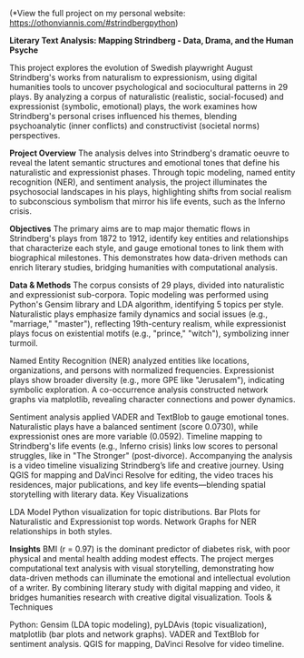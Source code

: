 (*View the full project on my personal website: https://othonviannis.com/#strindbergpython)

**Literary Text Analysis: Mapping Strindberg - Data, Drama, and the Human Psyche**

This project explores the evolution of Swedish playwright August Strindberg's works from naturalism to expressionism, using digital humanities tools to uncover psychological 
and sociocultural patterns in 29 plays. By analyzing a corpus of naturalistic (realistic, social-focused) and expressionist (symbolic, emotional) plays, 
the work examines how Strindberg's personal crises influenced his themes, blending psychoanalytic (inner conflicts) and constructivist (societal norms) perspectives.

**Project Overview**
The analysis delves into Strindberg's dramatic oeuvre to reveal the latent semantic structures and emotional tones that define his naturalistic and expressionist phases. 
Through topic modeling, named entity recognition (NER), and sentiment analysis, the project illuminates the psychosocial landscapes in his plays, highlighting shifts from social realism 
to subconscious symbolism that mirror his life events, such as the Inferno crisis.

**Objectives**
The primary aims are to map major thematic flows in Strindberg's plays from 1872 to 1912, identify key entities and relationships that characterize each style, 
and gauge emotional tones to link them with biographical milestones. This demonstrates how data-driven methods can enrich literary studies, bridging humanities with computational analysis.

**Data & Methods**
The corpus consists of 29 plays, divided into naturalistic and expressionist sub-corpora. Topic modeling was performed using Python's Gensim library and LDA algorithm, 
identifying 5 topics per style. Naturalistic plays emphasize family dynamics and social issues (e.g., "marriage," "master"), reflecting 19th-century realism, while expressionist plays focus 
on existential motifs (e.g., "prince," "witch"), symbolizing inner turmoil.

Named Entity Recognition (NER) analyzed entities like locations, organizations, and persons with normalized frequencies. Expressionist plays show broader diversity (e.g., more GPE like "Jerusalem"), 
indicating symbolic exploration. A co-occurrence analysis constructed network graphs via matplotlib, revealing character connections and power dynamics.

Sentiment analysis applied VADER and TextBlob to gauge emotional tones. Naturalistic plays have a balanced sentiment (score 0.0730), while expressionist ones are more variable (0.0592). Timeline mapping to Strindberg's life events (e.g., Inferno crisis) links low scores to personal struggles, like in "The Stronger" (post-divorce).
Accompanying the analysis is a video timeline visualizing Strindberg’s life and creative journey. Using QGIS for mapping and DaVinci Resolve for editing, the video traces his residences, major publications, and key life events—blending spatial storytelling with literary data.
Key Visualizations

LDA Model Python visualization for topic distributions.
Bar Plots for Naturalistic and Expressionist top words.
Network Graphs for NER relationships in both styles.

**Insights**
BMI (r = 0.97) is the dominant predictor of diabetes risk, with poor physical and mental health adding modest effects. The project merges computational text analysis with visual storytelling, demonstrating how data-driven methods can illuminate the emotional and intellectual evolution of a writer. By combining literary study with digital mapping and video, it bridges humanities research with creative digital visualization.
Tools & Techniques

Python: Gensim (LDA topic modeling), pyLDAvis (topic visualization), matplotlib (bar plots and network graphs).
VADER and TextBlob for sentiment analysis.
QGIS for mapping, DaVinci Resolve for video timeline.
